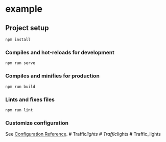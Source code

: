 # example

## Project setup
```
npm install
```

### Compiles and hot-reloads for development
```
npm run serve
```

### Compiles and minifies for production
```
npm run build
```

### Lints and fixes files
```
npm run lint
```

### Customize configuration
See [Configuration Reference](https://cli.vuejs.org/config/).
#   T r a f f i c _ l i g h t s  
 #   T r a f f i c _ l i g h t s  
 #   T r a f f i c _ l i g h t s  
 